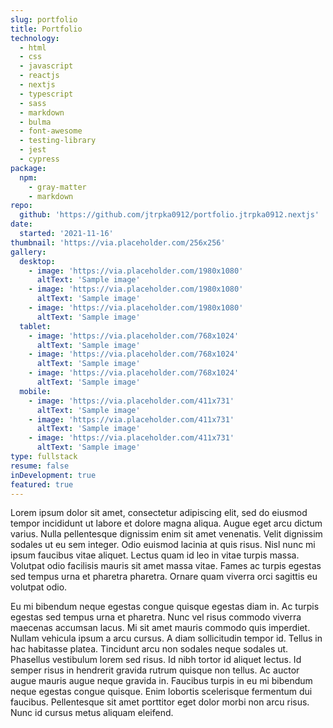 ```yaml
---
slug: portfolio
title: Portfolio 
technology:
  - html
  - css
  - javascript
  - reactjs
  - nextjs
  - typescript
  - sass
  - markdown
  - bulma
  - font-awesome
  - testing-library
  - jest
  - cypress
package:
  npm:
    - gray-matter
    - markdown
repo:
  github: 'https://github.com/jtrpka0912/portfolio.jtrpka0912.nextjs'
date:
  started: '2021-11-16'
thumbnail: 'https://via.placeholder.com/256x256'
gallery:
  desktop: 
    - image: 'https://via.placeholder.com/1980x1080'
      altText: 'Sample image'
    - image: 'https://via.placeholder.com/1980x1080'
      altText: 'Sample image'
    - image: 'https://via.placeholder.com/1980x1080'
      altText: 'Sample image'
  tablet:
    - image: 'https://via.placeholder.com/768x1024'
      altText: 'Sample image'
    - image: 'https://via.placeholder.com/768x1024'
      altText: 'Sample image'
    - image: 'https://via.placeholder.com/768x1024'
      altText: 'Sample image'
  mobile:
    - image: 'https://via.placeholder.com/411x731'
      altText: 'Sample image'
    - image: 'https://via.placeholder.com/411x731'
      altText: 'Sample image'
    - image: 'https://via.placeholder.com/411x731'
      altText: 'Sample image'
type: fullstack
resume: false
inDevelopment: true
featured: true
---
```

Lorem ipsum dolor sit amet, consectetur adipiscing elit, sed do eiusmod tempor incididunt ut labore et dolore magna aliqua. Augue eget arcu dictum varius. Nulla pellentesque dignissim enim sit amet venenatis. Velit dignissim sodales ut eu sem integer. Odio euismod lacinia at quis risus. Nisl nunc mi ipsum faucibus vitae aliquet. Lectus quam id leo in vitae turpis massa. Volutpat odio facilisis mauris sit amet massa vitae. Fames ac turpis egestas sed tempus urna et pharetra pharetra. Ornare quam viverra orci sagittis eu volutpat odio.

Eu mi bibendum neque egestas congue quisque egestas diam in. Ac turpis egestas sed tempus urna et pharetra. Nunc vel risus commodo viverra maecenas accumsan lacus. Mi sit amet mauris commodo quis imperdiet. Nullam vehicula ipsum a arcu cursus. A diam sollicitudin tempor id. Tellus in hac habitasse platea. Tincidunt arcu non sodales neque sodales ut. Phasellus vestibulum lorem sed risus. Id nibh tortor id aliquet lectus. Id semper risus in hendrerit gravida rutrum quisque non tellus. Ac auctor augue mauris augue neque gravida in. Faucibus turpis in eu mi bibendum neque egestas congue quisque. Enim lobortis scelerisque fermentum dui faucibus. Pellentesque sit amet porttitor eget dolor morbi non arcu risus. Nunc id cursus metus aliquam eleifend.